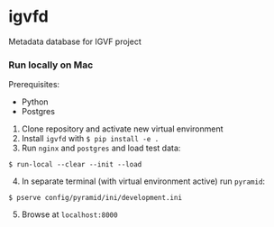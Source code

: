 # igvfd
Metadata database for IGVF project

### Run locally on Mac

Prerequisites:
* Python
* Postgres


1. Clone repository and activate new virtual environment
2. Install `igvfd` with `$ pip install -e .`
3. Run `nginx` and `postgres` and load test data:
```
$ run-local --clear --init --load
```
4. In separate terminal (with virtual environment active) run `pyramid`:
```
$ pserve config/pyramid/ini/development.ini
```
5. Browse at `localhost:8000`